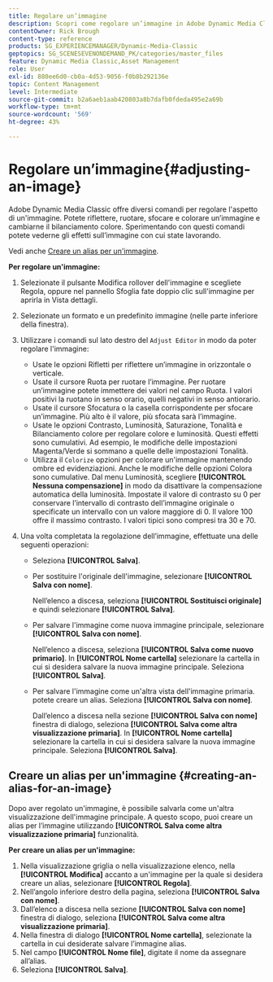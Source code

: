 ```yaml
---
title: Regolare un’immagine
description: Scopri come regolare un’immagine in Adobe Dynamic Media Classic.
contentOwner: Rick Brough
content-type: reference
products: SG_EXPERIENCEMANAGER/Dynamic-Media-Classic
geptopics: SG_SCENESEVENONDEMAND_PK/categories/master_files
feature: Dynamic Media Classic,Asset Management
role: User
exl-id: 880ee6d0-cb0a-4d53-9056-f0b8b292136e
topic: Content Management
level: Intermediate
source-git-commit: b2a6aeb1aab420803a8b7dafb0fdeda495e2a69b
workflow-type: tm+mt
source-wordcount: '569'
ht-degree: 43%

---
```


# Regolare un’immagine{#adjusting-an-image}

Adobe Dynamic Media Classic offre diversi comandi per regolare l&#39;aspetto di un&#39;immagine. Potete riflettere, ruotare, sfocare e colorare un’immagine e cambiarne il bilanciamento colore. Sperimentando con questi comandi potete vederne gli effetti sull’immagine con cui state lavorando.

Vedi anche [Creare un alias per un&#39;immagine](adjusting-image.md#creating_an_alias_for_an_image).

**Per regolare un&#39;immagine:**

1. Selezionate il pulsante Modifica rollover dell&#39;immagine e scegliete Regola, oppure nel pannello Sfoglia fate doppio clic sull&#39;immagine per aprirla in Vista dettagli.
1. Selezionate un formato e un predefinito immagine (nelle parte inferiore della finestra).
1. Utilizzare i comandi sul lato destro del `Adjust Editor` in modo da poter regolare l&#39;immagine:

   * Usate le opzioni Rifletti per riflettere un’immagine in orizzontale o verticale.
   * Usate il cursore Ruota per ruotare l’immagine. Per ruotare un’immagine potete immettere dei valori nel campo Ruota. I valori positivi la ruotano in senso orario, quelli negativi in senso antiorario.
   * Usate il cursore Sfocatura o la casella corrispondente per sfocare un’immagine. Più alto è il valore, più sfocata sarà l’immagine.
   * Usate le opzioni Contrasto, Luminosità, Saturazione, Tonalità e Bilanciamento colore per regolare colore e luminosità. Questi effetti sono cumulativi. Ad esempio, le modifiche delle impostazioni Magenta/Verde si sommano a quelle delle impostazioni Tonalità.
   * Utilizza il `Colorize` opzioni per colorare un&#39;immagine mantenendo ombre ed evidenziazioni. Anche le modifiche delle opzioni Colora sono cumulative. Dal menu Luminosità, scegliere **[!UICONTROL Nessuna compensazione]** in modo da disattivare la compensazione automatica della luminosità. Impostate il valore di contrasto su 0 per conservare l’intervallo di contrasto dell’immagine originale o specificate un intervallo con un valore maggiore di 0. Il valore 100 offre il massimo contrasto. I valori tipici sono compresi tra 30 e 70.

1. Una volta completata la regolazione dell’immagine, effettuate una delle seguenti operazioni:

   * Seleziona **[!UICONTROL Salva]**.

   * Per sostituire l&#39;originale dell&#39;immagine, selezionare **[!UICONTROL Salva con nome]**.

     Nell’elenco a discesa, seleziona **[!UICONTROL Sostituisci originale]** e quindi selezionare **[!UICONTROL Salva]**.

   * Per salvare l&#39;immagine come nuova immagine principale, selezionare **[!UICONTROL Salva con nome]**.

     Nell’elenco a discesa, seleziona **[!UICONTROL Salva come nuovo primario]**.
In **[!UICONTROL Nome cartella]** selezionare la cartella in cui si desidera salvare la nuova immagine principale.
Seleziona **[!UICONTROL Salva]**.

   * Per salvare l&#39;immagine come un&#39;altra vista dell&#39;immagine primaria. potete creare un alias. Seleziona **[!UICONTROL Salva con nome]**.

     Dall’elenco a discesa nella sezione **[!UICONTROL Salva con nome]** finestra di dialogo, seleziona **[!UICONTROL Salva come altra visualizzazione primaria]**.
In **[!UICONTROL Nome cartella]** selezionare la cartella in cui si desidera salvare la nuova immagine principale.
Seleziona **[!UICONTROL Salva]**.

## Creare un alias per un&#39;immagine {#creating-an-alias-for-an-image}

Dopo aver regolato un&#39;immagine, è possibile salvarla come un&#39;altra visualizzazione dell&#39;immagine principale. A questo scopo, puoi creare un alias per l’immagine utilizzando **[!UICONTROL Salva come altra visualizzazione primaria]** funzionalità.

**Per creare un alias per un&#39;immagine:**

1. Nella visualizzazione griglia o nella visualizzazione elenco, nella **[!UICONTROL Modifica]** accanto a un&#39;immagine per la quale si desidera creare un alias, selezionare **[!UICONTROL Regola]**.
1. Nell’angolo inferiore destro della pagina, seleziona **[!UICONTROL Salva con nome]**.
1. Dall’elenco a discesa nella sezione **[!UICONTROL Salva con nome]** finestra di dialogo, seleziona **[!UICONTROL Salva come altra visualizzazione primaria]**.
1. Nella finestra di dialogo **[!UICONTROL Nome cartella]**, selezionate la cartella in cui desiderate salvare l’immagine alias.
1. Nel campo **[!UICONTROL Nome file]**, digitate il nome da assegnare all’alias.
1. Seleziona **[!UICONTROL Salva]**.
